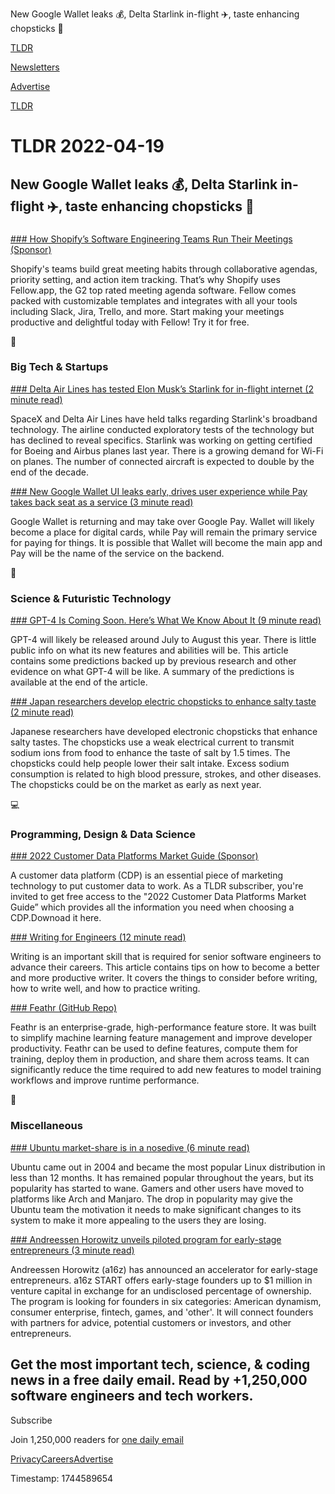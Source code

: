 New Google Wallet leaks 💰, Delta Starlink in-flight ✈️, taste enhancing chopsticks 🥢

[TLDR](/)

[Newsletters](/newsletters)

[Advertise](https://advertise.tldr.tech/)

[TLDR](/)

# TLDR 2022-04-19

## New Google Wallet leaks 💰, Delta Starlink in-flight ✈️, taste enhancing chopsticks 🥢

### 

[### How Shopify’s Software Engineering Teams Run Their Meetings (Sponsor)](https://fellow.app/lp/tech-tldr/)

Shopify's teams build great meeting habits through collaborative agendas, priority setting, and action item tracking. That’s why Shopify uses Fellow.app, the G2 top rated meeting agenda software. Fellow comes packed with customizable templates and integrates with all your tools including Slack, Jira, Trello, and more. Start making your meetings productive and delightful today with Fellow! Try it for free.

📱

### Big Tech & Startups

[### Delta Air Lines has tested Elon Musk’s Starlink for in-flight internet (2 minute read)](https://www.marketwatch.com/story/delta-air-lines-has-tested-elon-musks-starlink-for-in-flight-internet-11650340619?mod=investing?utm_source=tldrnewsletter)

SpaceX and Delta Air Lines have held talks regarding Starlink's broadband technology. The airline conducted exploratory tests of the technology but has declined to reveal specifics. Starlink was working on getting certified for Boeing and Airbus planes last year. There is a growing demand for Wi-Fi on planes. The number of connected aircraft is expected to double by the end of the decade.

[### New Google Wallet UI leaks early, drives user experience while Pay takes back seat as a service (3 minute read)](https://chromeunboxed.com/google-wallet-new-ui-revealed/?utm_source=tldrnewsletter)

Google Wallet is returning and may take over Google Pay. Wallet will likely become a place for digital cards, while Pay will remain the primary service for paying for things. It is possible that Wallet will become the main app and Pay will be the name of the service on the backend.

🚀

### Science & Futuristic Technology

[### GPT-4 Is Coming Soon. Here’s What We Know About It (9 minute read)](https://12ft.io/proxy?q=https://towardsdatascience.com/gpt-4-is-coming-soon-heres-what-we-know-about-it-64db058cfd45?utm_source=tldrnewsletter)

GPT-4 will likely be released around July to August this year. There is little public info on what its new features and abilities will be. This article contains some predictions backed up by previous research and other evidence on what GPT-4 will be like. A summary of the predictions is available at the end of the article.

[### Japan researchers develop electric chopsticks to enhance salty taste (2 minute read)](https://www.reuters.com/lifestyle/science/japan-researchers-develop-electric-chopsticks-enhance-salty-taste-2022-04-19/?utm_source=reddit.com?utm_source=tldrnewsletter)

Japanese researchers have developed electronic chopsticks that enhance salty tastes. The chopsticks use a weak electrical current to transmit sodium ions from food to enhance the taste of salt by 1.5 times. The chopsticks could help people lower their salt intake. Excess sodium consumption is related to high blood pressure, strokes, and other diseases. The chopsticks could be on the market as early as next year.

💻

### Programming, Design & Data Science

[### 2022 Customer Data Platforms Market Guide (Sponsor)](https://www-cmswire.simplermedia.com/cw-cp-smg-cdp-market-guide-cx.html?utm_campaign=tldr-nl-4-19-22&utm_medium=email&utm_source=tldr.tech&utm_content=tldr-nl-cdp-market-guide-cx-4-19-22)

A customer data platform (CDP) is an essential piece of marketing technology to put customer data to work. As a TLDR subscriber, you're invited to get free access to the "2022 Customer Data Platforms Market Guide” which provides all the information you need when choosing a CDP.Downoad it here.

[### Writing for Engineers (12 minute read)](https://www.heinrichhartmann.com/posts/writing/?utm_source=tldrnewsletter)

Writing is an important skill that is required for senior software engineers to advance their careers. This article contains tips on how to become a better and more productive writer. It covers the things to consider before writing, how to write well, and how to practice writing.

[### Feathr (GitHub Repo)](https://github.com/linkedin/feathr?utm_source=tldrnewsletter)

Feathr is an enterprise-grade, high-performance feature store. It was built to simplify machine learning feature management and improve developer productivity. Feathr can be used to define features, compute them for training, deploy them in production, and share them across teams. It can significantly reduce the time required to add new features to model training workflows and improve runtime performance.

🎁

### Miscellaneous

[### Ubuntu market-share is in a nosedive (6 minute read)](https://lunduke.substack.com/p/ubuntu-market-share-is-in-a-nosedive?s=r?utm_source=tldrnewsletter)

Ubuntu came out in 2004 and became the most popular Linux distribution in less than 12 months. It has remained popular throughout the years, but its popularity has started to wane. Gamers and other users have moved to platforms like Arch and Manjaro. The drop in popularity may give the Ubuntu team the motivation it needs to make significant changes to its system to make it more appealing to the users they are losing.

[### Andreessen Horowitz unveils piloted program for early-stage entrepreneurs (3 minute read)](https://techcrunch.com/2022/04/18/andreessen-horowitz-a16z-start-seed/?utm_source=tldrnewsletter)

Andreessen Horowitz (a16z) has announced an accelerator for early-stage entrepreneurs. a16z START offers early-stage founders up to $1 million in venture capital in exchange for an undisclosed percentage of ownership. The program is looking for founders in six categories: American dynamism, consumer enterprise, fintech, games, and 'other'. It will connect founders with partners for advice, potential customers or investors, and other entrepreneurs.

## Get the most important tech, science, & coding news in a free daily email. Read by +1,250,000 software engineers and tech workers.

Subscribe

Join 1,250,000 readers for [one daily email](/api/latest/tech)

[Privacy](/privacy)[Careers](https://jobs.ashbyhq.com/tldr.tech)[Advertise](/tech/advertise)

Timestamp: 1744589654